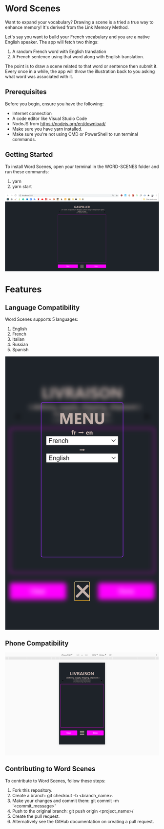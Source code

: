 # Word Scenes
Want to expand your vocabulary? Drawing a scene is a tried a true way to enhance memory! It's derived from the Link Memory Method.

Let's say you want to build your French vocabulary and you are a native English speaker. The app will fetch two things: 
1. A random French word with English translation 
2. A French sentence using that word along with English translation. 

The point is to draw a scene related to that word or sentence then submit it. 
Every once in a while, the app will throw the illustration back to you asking what word was associated with it.

## Prerequisites
Before you begin, ensure you have the following:
* Internet connection
* A code editor like Visual Studio Code
* NodeJS from https://nodejs.org/en/download/
* Make sure you have yarn installed.
* Make sure you're not using CMD or PowerShell to run terminal commands.

## Getting Started
To install Word Scenes, open your terminal in the WORD-SCENES folder and run these commands:
1. yarn
2. yarn start

![til](./assets/gaspiller.png)


# Features
## Language Compatibility
Word Scenes supports 5 languages:
1. English
2. French
3. Italian
4. Russian
5. Spanish

![til](./assets/Menu.png)

## Phone Compatibility

![til](assets/Livraison.png)

## Contributing to Word Scenes
To contribute to Word Scenes, follow these steps:
1. Fork this repository.
2. Create a branch: git checkout -b <branch_name>.
3. Make your changes and commit them: git commit -m '<commit_message>'
4. Push to the original branch: git push origin <project_name>/<location>
5. Create the pull request.
6. Alternatively see the GitHub documentation on creating a pull request.